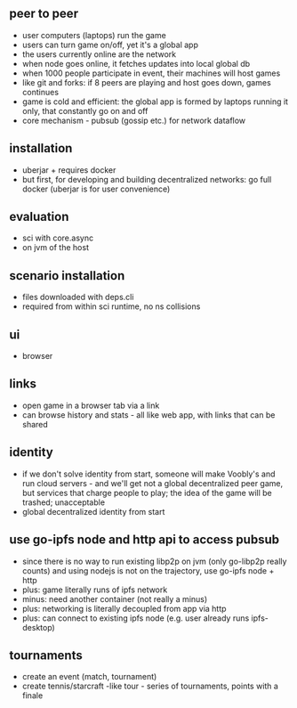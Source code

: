 ## peer to peer

- user computers (laptops) run the game
- users can turn game on/off, yet it's a global app
- the users currently online are the network
- when node goes online, it fetches updates into local global db
- when 1000 people participate in event, their machines will host games
- like git and forks: if 8 peers are playing and host goes down, games continues
- game is cold and efficient: the global app is formed by laptops running it only, that constantly go on and off
- core mechanism - pubsub (gossip etc.) for network dataflow

## installation

- uberjar + requires docker
- but first, for developing and building decentralized networks: go full docker (uberjar is for user convenience)

## evaluation

- sci with core.async
- on jvm of the host

## scenario installation

- files downloaded with deps.cli
- required from within sci runtime, no ns collisions

## ui

- browser

## links

- open game in a browser tab via a link
- can browse history and stats - all like web app, with links that can be shared

## identity

- if we don't solve identity from start, someone will make Voobly's and run cloud servers - and we'll get not a global decentralized peer game, but services that charge people to play; the idea of the game will be trashed; unacceptable
- global decentralized identity from start

## use go-ipfs node and http api to access pubsub

- since there is no way to run existing libp2p on jvm (only go-libp2p really counts) and using nodejs is not on the trajectory, use go-ipfs node + http
- plus: game literally runs of ipfs network
- minus: need another container (not really a minus)
- plus: networking is literally decoupled from app via http
- plus: can connect to existing ipfs node (e.g. user already runs ipfs-desktop)

## tournaments

- create an event (match, tournament)
- create tennis/starcraft -like tour - series of tournaments, points with a finale 
